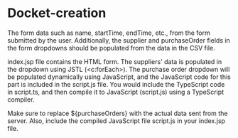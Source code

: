 # Docket-creation

The form data such as name, startTime, endTime, etc., from the form submitted by the user. Additionally, the supplier and purchaseOrder fields in the form dropdowns should be populated from the data in the CSV file.

index.jsp file contains the HTML form. The suppliers' data is populated in the dropdown using JSTL (<c:forEach>). The purchase order dropdown will be populated dynamically using JavaScript, and the JavaScript code for this part is included in the script.js file. You would include the TypeScript code in script.ts, and then compile it to JavaScript (script.js) using a TypeScript compiler.

Make sure to replace ${purchaseOrders} with the actual data sent from the server. Also, include the compiled JavaScript file script.js in your index.jsp file.
